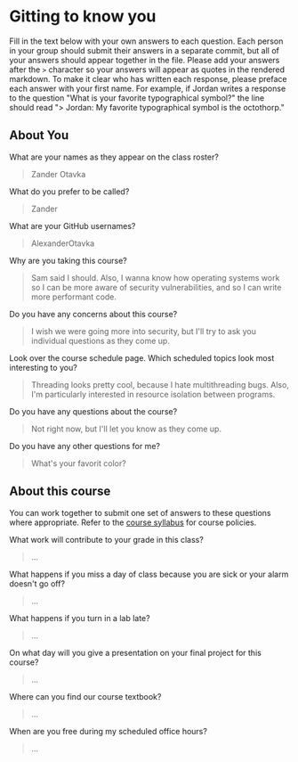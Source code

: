 # Gitting to know you
Fill in the text below with your own answers to each question. Each person in your group should submit their answers in a separate commit, but all of your answers should appear together in the file. Please add your answers after the `>` character so your answers will appear as quotes in the rendered markdown. To make it clear who has written each response, please preface each answer with your first name. For example, if Jordan writes a response to the question "What is your favorite typographical symbol?" the line should read "> Jordan: My favorite typographical symbol is the octothorp." 

## About You
What are your names as they appear on the class roster?
> Zander Otavka

What do you prefer to be called?
> Zander

What are your GitHub usernames?
> AlexanderOtavka

Why are you taking this course?
> Sam said I should.  Also, I wanna know how operating systems work so I can be
> more aware of security vulnerabilities, and so I can write more performant
> code.

Do you have any concerns about this course?
> I wish we were going more into security, but I'll try to ask you individual
> questions as they come up.

Look over the course schedule page. Which scheduled topics look most interesting to you?
> Threading looks pretty cool, because I hate multithreading bugs.  Also, I'm
> particularly interested in resource isolation between programs.

Do you have any questions about the course?
> Not right now, but I'll let you know as they come up.

Do you have any other questions for me?
> What's your favorit color?

## About this course
You can work together to submit one set of answers to these questions where appropriate. Refer to the [course syllabus](http://www.cs.grinnell.edu/~curtsinger/teaching/2018S/CSC213/syllabus/) for course policies.

What work will contribute to your grade in this class?
> ...

What happens if you miss a day of class because you are sick or your alarm doesn't go off?
> ...

What happens if you turn in a lab late?
> ...

On what day will you give a presentation on your final project for this course?
> ...

Where can you find our course textbook?
> ...

When are you free during my scheduled office hours?
> ...
